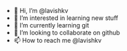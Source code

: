 - 👋 Hi, I’m @lavishkv
- 👀 I’m interested in learning new stuff
- 🌱 I’m currently learning git
- 💞️ I’m looking to collaborate on github
- 📫 How to reach me @lavishkv

<!---
lavishkv/lavishkv is a ✨ special ✨ repository because its `README.md` (this file) appears on your GitHub profile.
You can click the Preview link to take a look at your changes.
--->
